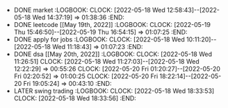- DONE market
  :LOGBOOK:
  CLOCK: [2022-05-18 Wed 12:58:43]--[2022-05-18 Wed 14:37:19] =>  01:38:36
  :END:
- DONE leetcode [[May 19th, 2022]]
  :LOGBOOK:
  CLOCK: [2022-05-19 Thu 15:46:50]--[2022-05-19 Thu 16:54:15] =>  01:07:25
  :END:
- DONE apply for jobs
  :LOGBOOK:
  CLOCK: [2022-05-18 Wed 10:11:20]--[2022-05-18 Wed 11:18:43] =>  01:07:23
  :END:
- DONE dsa [[May 20th, 2022]]
  :LOGBOOK:
  CLOCK: [2022-05-18 Wed 11:26:51]
  CLOCK: [2022-05-18 Wed 11:27:03]--[2022-05-18 Wed 12:22:29] =>  00:55:26
  CLOCK: [2022-05-20 Fri 01:20:27]--[2022-05-20 Fri 02:20:52] =>  01:00:25
  CLOCK: [2022-05-20 Fri 18:22:14]--[2022-05-20 Fri 19:05:24] =>  00:43:10
  :END:
- LATER swing trading
  :LOGBOOK:
  CLOCK: [2022-05-18 Wed 18:33:53]
  CLOCK: [2022-05-18 Wed 18:33:56]
  :END: